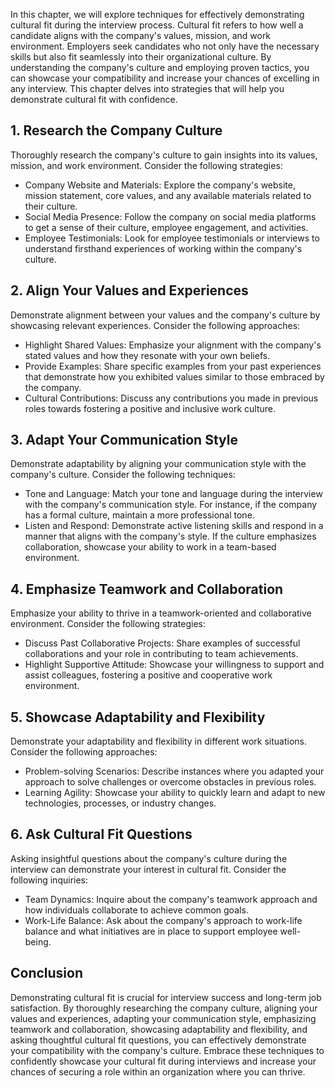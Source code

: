 
In this chapter, we will explore techniques for effectively demonstrating cultural fit during the interview process. Cultural fit refers to how well a candidate aligns with the company's values, mission, and work environment. Employers seek candidates who not only have the necessary skills but also fit seamlessly into their organizational culture. By understanding the company's culture and employing proven tactics, you can showcase your compatibility and increase your chances of excelling in any interview. This chapter delves into strategies that will help you demonstrate cultural fit with confidence.

**1. Research the Company Culture**
-----------------------------------

Thoroughly research the company's culture to gain insights into its values, mission, and work environment. Consider the following strategies:

* Company Website and Materials: Explore the company's website, mission statement, core values, and any available materials related to their culture.
* Social Media Presence: Follow the company on social media platforms to get a sense of their culture, employee engagement, and activities.
* Employee Testimonials: Look for employee testimonials or interviews to understand firsthand experiences of working within the company's culture.

**2. Align Your Values and Experiences**
----------------------------------------

Demonstrate alignment between your values and the company's culture by showcasing relevant experiences. Consider the following approaches:

* Highlight Shared Values: Emphasize your alignment with the company's stated values and how they resonate with your own beliefs.
* Provide Examples: Share specific examples from your past experiences that demonstrate how you exhibited values similar to those embraced by the company.
* Cultural Contributions: Discuss any contributions you made in previous roles towards fostering a positive and inclusive work culture.

**3. Adapt Your Communication Style**
-------------------------------------

Demonstrate adaptability by aligning your communication style with the company's culture. Consider the following techniques:

* Tone and Language: Match your tone and language during the interview with the company's communication style. For instance, if the company has a formal culture, maintain a more professional tone.
* Listen and Respond: Demonstrate active listening skills and respond in a manner that aligns with the company's style. If the culture emphasizes collaboration, showcase your ability to work in a team-based environment.

**4. Emphasize Teamwork and Collaboration**
-------------------------------------------

Emphasize your ability to thrive in a teamwork-oriented and collaborative environment. Consider the following strategies:

* Discuss Past Collaborative Projects: Share examples of successful collaborations and your role in contributing to team achievements.
* Highlight Supportive Attitude: Showcase your willingness to support and assist colleagues, fostering a positive and cooperative work environment.

**5. Showcase Adaptability and Flexibility**
--------------------------------------------

Demonstrate your adaptability and flexibility in different work situations. Consider the following approaches:

* Problem-solving Scenarios: Describe instances where you adapted your approach to solve challenges or overcome obstacles in previous roles.
* Learning Agility: Showcase your ability to quickly learn and adapt to new technologies, processes, or industry changes.

**6. Ask Cultural Fit Questions**
---------------------------------

Asking insightful questions about the company's culture during the interview can demonstrate your interest in cultural fit. Consider the following inquiries:

* Team Dynamics: Inquire about the company's teamwork approach and how individuals collaborate to achieve common goals.
* Work-Life Balance: Ask about the company's approach to work-life balance and what initiatives are in place to support employee well-being.

**Conclusion**
--------------

Demonstrating cultural fit is crucial for interview success and long-term job satisfaction. By thoroughly researching the company culture, aligning your values and experiences, adapting your communication style, emphasizing teamwork and collaboration, showcasing adaptability and flexibility, and asking thoughtful cultural fit questions, you can effectively demonstrate your compatibility with the company's culture. Embrace these techniques to confidently showcase your cultural fit during interviews and increase your chances of securing a role within an organization where you can thrive.
